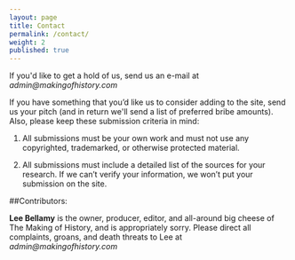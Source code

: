 ```yaml
---
layout: page
title: Contact
permalink: /contact/
weight: 2
published: true
---
```


If you'd like to get a hold of us, send us an e-mail at _admin@makingofhistory.com_ 
 
If you have something that you’d like us to consider adding to the site, send us your pitch (and in return we'll send a list of preferred bribe amounts). Also, please keep these submission criteria in mind:

1. All submissions must be your own work and must not use any copyrighted, trademarked, or otherwise protected material. 

2. All submissions must include a detailed list of the sources for your research. If we can’t verify your information, we won’t put your submission on the site.


##Contributors:

**Lee Bellamy** is the owner, producer, editor, and all-around big cheese of The Making of History, and is appropriately sorry. Please direct all complaints, groans, and death threats to Lee at _admin@makingofhistory.com_